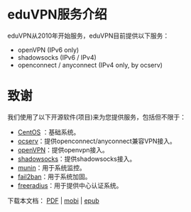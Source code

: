 # eduVPN服务介绍

eduVPN从2010年开始服务，eduVPN目前提供以下服务：

 * openVPN (IPv6 only)
 * shadowsocks (IPv6 / IPv4)
 * openconnect / anyconnect (IPv4 only, by ocserv)

# 致谢

我们使用了以下开源软件(项目)来为您提供服务，包括但不限于：

 * [CentOS](https://www.centos.org/) ：基础系统。
 * [ocserv](http://www.infradead.org/ocserv/)：提供openconnect/anyconnect兼容VPN接入。
 * [openVPN](http://openvpn.net/)：提供openvpn接入。
 * [shadowsocks](http://shadowsocks.org/)：提供shadowsocks接入。
 * [munin](http://munin-monitoring.org/)：用于系统监控。
 * [fail2ban](http://www.fail2ban.org/)：用于系统加固。
 * [freeradius](http://freeradius.org/)：用于提供中心认证系统。

 下载本文档： [PDF](https://www.gitbook.com/download/pdf/book/eduvpn/eduvpn-doc) | [mobi](https://www.gitbook.com/download/mobi/book/eduvpn/eduvpn-doc) | [epub](https://www.gitbook.com/download/epub/book/eduvpn/eduvpn-doc)
